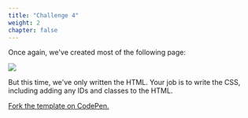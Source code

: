 ```yaml
---
title: "Challenge 4"
weight: 2
chapter: false
---
```


Once again, we've created most of the following page:

![](../../images/css_challenge_4.png)

But this time, we've only written the HTML.
Your job is to write the CSS, including adding any IDs and classes to the HTML.

[Fork the template on CodePen.](https://codepen.io/shecodesaus/pen/xxPMXqX)
